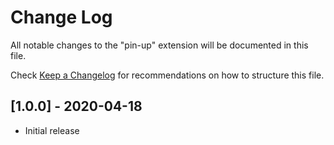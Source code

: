 # Change Log

All notable changes to the "pin-up" extension will be documented in this file.

Check [Keep a Changelog](http://keepachangelog.com/) for recommendations on how to structure this file.

## [1.0.0] - 2020-04-18

- Initial release